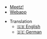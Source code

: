 * <a href="https://meetznow.io">Meetz!</a>
* <a href="https://meetznow.io/app">Webapp</a>

- Translation
  - [:uk: English](/)
  - [:de: German](/de-de/)
